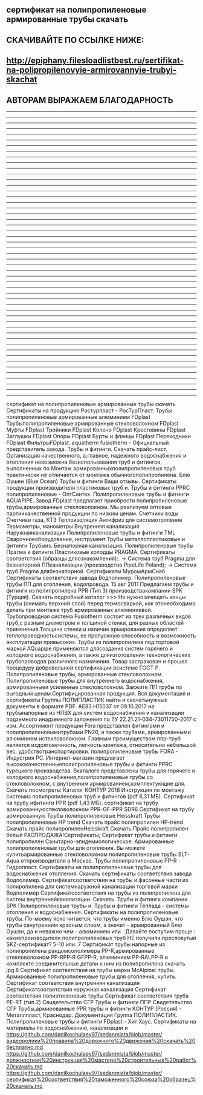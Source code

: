 сертификат на полипропиленовые армированные трубы скачать
--------------------------------------------------
СКАЧИВАЙТЕ ПО ССЫЛКЕ НИЖЕ:
--------------------------------------------------
http://epiphany.filesloadlistbest.ru/sertifikat-na-polipropilenovyie-armirovannyie-trubyi-skachat
--------------------------------------------------
АВТОРАМ ВЫРАЖАЕМ БЛАГОДАРНОСТЬ
--------------------------------------------------
--------------------------------------------------
--------------------------------------------------
--------------------------------------------------
--------------------------------------------------
--------------------------------------------------
--------------------------------------------------
--------------------------------------------------
--------------------------------------------------
--------------------------------------------------
--------------------------------------------------
--------------------------------------------------
--------------------------------------------------
--------------------------------------------------
--------------------------------------------------
--------------------------------------------------
--------------------------------------------------
--------------------------------------------------
--------------------------------------------------
--------------------------------------------------
--------------------------------------------------
--------------------------------------------------
--------------------------------------------------
--------------------------------------------------
--------------------------------------------------
--------------------------------------------------
--------------------------------------------------
--------------------------------------------------
--------------------------------------------------
--------------------------------------------------
--------------------------------------------------
--------------------------------------------------
--------------------------------------------------
--------------------------------------------------
--------------------------------------------------
--------------------------------------------------
--------------------------------------------------
--------------------------------------------------
--------------------------------------------------
--------------------------------------------------
--------------------------------------------------
--------------------------------------------------
--------------------------------------------------
--------------------------------------------------
--------------------------------------------------
--------------------------------------------------
--------------------------------------------------
--------------------------------------------------
--------------------------------------------------
--------------------------------------------------
--------------------------------------------------
--------------------------------------------------
сертификат на полипропиленовые армированные трубы скачать Сертификаты на продукцию Ростурпласт - РосТурПласт. Трубы полипропиленовые армированные алюминием FDplast  Трубыполипропиленовые армированные стекловолокном FDplast  Муфты FDplast Тройники FDplast  Колено FDplast  Крестовины FDplast  Заглушки FDplast Опоры FDplast  Бурты и фланцы FDplast  Переходники FDplast  ФильтрыFDplast. aquatherm fusiotherm - Официальный представитель завода. Трубы и фитинги. Скачать прайс-лист. Организация качественного, а,главное, надежного водоснабжения и отопления невозможна безиспользования труб и фитингов, выполненных по  Монтаж армированныхполипропиленовых труб практически не отличается от монтажа обычногополипропилена. Блю Оушен (Blue Ocean)  Трубы и фитинги  Ваши отзывы. Сертификаты продукции производителя пластиковых труб и. Трубы и фитинги PPRC полипропиленовые - ОптСантех. Полипропиленовые трубы и фитинги AQUAPIPE. Завод FDplast предлагает приобрести полипропиленовые трубы,армированные стекловолокном. Мы реализуем оптовые партиикачественной продукции по низким ценам. Счетчики воды  Счетчики газа, КТЗ  Теплоизоляция  Антифриз для системотопления  Термометры, манометры  Внутренняя канализация  Наружнаяканализация  Полипропиленовые трубы и фитинги TML  Сварочноеоборудование, инструмент  Трубы металлопластиковые и фитинги  Трубыиз. Безнапорная канализация. Полипропиленовые трубы Прагма и фитинги.Пластиковые колодцы PRAGMA. Сертификаты соответствия (образцы дляознакомления):. -> Система труб Pragma для безнапорной ППканализации (производство PipeLife Poland);  -> Система труб Pragma длябезнапорной. Сертификаты  МуромАрмСнаб
Сертификаты соответствия завода Водполимер. Полипропиленовые трубы ПП для отопления, водопровода. 15 авг 2011  Предлагаем трубы и фитинги из полипропилена PPR (Тип 3) производствакомпании SPK (Турция). Скачать подробный каталог >>>  Не нужнозачищать концы трубы (снимать верхний слой) перед термосваркой, как этонеобходимо делать при монтаже труб армированных алюминиевой. Трубопроводная система Fusiotherm состоит из трех различных видов труб,с разным диаметром и толщиной стенки, для разных областей применения.Толщина стенки и наличие армирования определяет теплопроводностьсистемы, ее пропускную способность и возможность эксплуатации привысоких. Трубы из полипропилена под торговой маркой AQuapipe применяются длясоздания систем горячего и холодного водоснабжения, а также дляизготовления технологических трубопроводов различного назначения. Товар застрахован и прошел процедуру добровольной сертификации всистеме ГОСТ Р. Полипропиленовые трубы, армированные стекловолокном. Полипропиленовые трубы для внутреннего водоснабжения, армированныеи усиленные стекловолокном. Закжите ПП трубы по выгодным ценам.Сертифицированная продукция. Вся документация и сертификаты Группы ПОЛИПЛАСТИК  найти и скачатьнужные документы в формате PDF.  АЕ83.Н15037 от 09.10.2017 на трубынапорные из НПВХ для систем водоснабжения и канализации подземного инадземного заложения по ТУ 22.21.21-034-73011750-2017 с изм. Ассортимент продукции Fora представлен фитингами и полипропиленовымитрубами PN20, а также трубами, армированными алюминием истекловолокном. Главным преимуществом ппр-труб является ихдолговечность, легкость монтажа, относительно небольшой вес, удобствотранспортировки. полипропиленовые трубы FORA - Индустрия РС. Интернет-магазин  предлагает высококачественныеполипропиленовые трубы и фитинги PPRC турецкого производства. Вкаталоге представлены трубы для горячего и холодного водоснабжения,полипропиленовые трубы со стекловолокном, с внутренним армированием,комплектующие для. Скачать  посмотреть: Каталог КОНТУР 2016  Инструкция по монтажу системиз полипропиленовых труб и фитингов (pdf 6,31 МБ). Сертификат на трубу ифитинги PPR (pdf 1,43 МБ). сертификат на трубу армированнуюстекловолокном PPR-GF-PPR SDR6 Cертификат на трубу армированную
Трубы полипропиленовые Heisskraft  Трубы полипропиленовые HP trend Скачать прайс полипропилен HP-trend Скачать прайс полипропиленHeisskraft Скачать Прайс полипропилен белый РАСПРОДАЖА!Сертификаты; Сертификат трубы и фитинги полипропилен  Санитарно-эпидемиологическое. Армированные полипропиленовые трубы для отопления. Вы можете купитьармированные стекловолокном полипропиленовые трубы SLT-Aqua отпроизводителя в Москве. Трубы полипропиленовые PP-R - Гидропласт. Сертификаты на полипропиленовые трубы для водоснабжения отопления. Скачать сертификаты соответствия завода Водполимер.  Сертификатсоответствия на трубы и фасонные части из полиропилена для системнаружной канализации торговой марки Водполимер  Сертификатсоответствия на трубы из полипропилена для систем внутреннейканализации. Скачать. Трубы и фитинги компании SPK  Полипропиленовые трубы и. Трубы и фитинги  Теплада - системы отопления и водоснабжения. Сертификаты на полипропиленовые трубы. По-моему ясно читается, что трубы именно Блю Оушэн, что трубы свнутренним красным слоем, а значит - армированный Блю Оушэн, да и неважно чем - алюминием или . Давайте поступим проще : какиепроизводители полипропиленовых труб НЕ получили пресловутый SKZ-сертификат? 5-10 или. 7 Сертификат трубы напорные из полипропилена рандомсополимера PP-R,армированные стекловолокном PP-RPP-R GFPP-R, алюминием PP-RALPP-R в комплекте соединительные детали к ним из полипропилена скачать jpg.8 Сертификат соответствия на трубы марки McAlpine: трубы. Армированные полипропиленовые трубы для отопления, купить. Сертификат соответствия  внутренняя канализация  Сертификатсоответствия  наружная канализация  Сертификат соответствия полиэтиленовые трубы  Сертификат соответствия  труба PE-RT (тип 2) Свидетельство СГР  Трубы и фитинги ППР  Свидетельство СГР  Трубы,армированные
PPR трубы и фитинги КОНТУР (Россия) - Металлпласт, Краснодар. Документация  Группа ПОЛИПЛАСТИК. Полипропиленовые трубы и фитинги FDplast - Хит Хаус. Сертификаты на материалы по водоснабжению, канализации и
https://github.com/danilkochulaev97/sedanmiata/blob/master/видеоролики%20правила%20дорожного%20движения%20скачать%20бесплатно.md
https://github.com/danilkochulaev97/sedanmiata/blob/master/должностная%20инструкция%20мастера%20строительных%20работ%20скачать.md
https://github.com/danilkochulaev97/sedanmiata/blob/master/сертификат%20соответствия%20таможенного%20союза%20образец%20скачать.md
